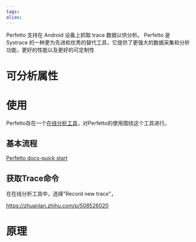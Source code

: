 ```yaml
---
tags: 
alias:
---
```

Perfetto 支持在 Android 设备上抓取 trace 数据以供分析。
Perfetto 是 Systrace 的一种更为先进和优秀的替代工具，它提供了更强大的数据采集和分析功能，更好的性能以及更好的可定制性

# 可分析属性

# 使用
Perfetto存在一个[在线分析工具](https://ui.perfetto.dev/)，对Perfetto的使用围绕这个工具进行。
## 基本流程
[Perfetto docs-quick start](https://perfetto.dev/docs/quickstart/android-tracing)

## 获取Trace命令
在在线分析工具中，选择"Record new trace"，



https://zhuanlan.zhihu.com/p/508526020


# 原理

